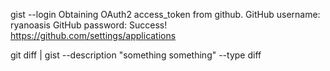gist --login
Obtaining OAuth2 access_token from github.
GitHub username: ryanoasis
GitHub password: 
Success! https://github.com/settings/applications

git diff | gist --description "something something" --type diff
